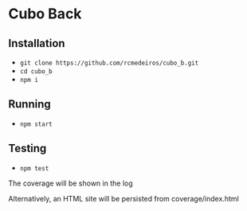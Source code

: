 # Cubo Back

## Installation

- `git clone https://github.com/rcmedeiros/cubo_b.git`
- `cd cubo_b`
- `npm i`

## Running

- `npm start`

## Testing

- `npm test`

The coverage will be shown in the log

Alternatively, an HTML site will be persisted from coverage/index.html

